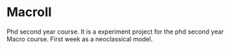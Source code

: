 # MacroII
Phd second year course.
It is a experiment project for the phd second year Macro course. First week as a neoclassical model.
